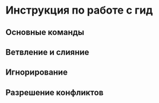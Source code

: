 # Инструкция по работе с гид
## Основные команды

## Ветвление и слияние 

## Игнорирование 

## Разрешение конфликтов
